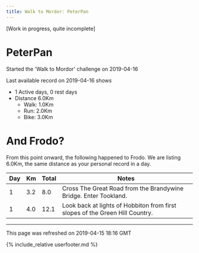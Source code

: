 ```yaml
---
title: Walk to Mordor: PeterPan
---
```


\[Work in progress, quite incomplete\]

# PeterPan

Started the 'Walk to Mordor' challenge on 2019-04-16

Last available record on 2019-04-16 shows
* 1 Active days, 0 rest days
* Distance 6.0Km
  * Walk: 1.0Km
  * Run: 2.0Km
  * Bike: 3.0Km

# And Frodo?
From this point onward, the following happened to Frodo.
We are listing 6.0Km, the same distance as your personal record in a day.

| Day | Km | Total | Notes |
| --- | --- | --- | --- |
| 1 | 3.2 | 8.0 | Cross The Great Road from the Brandywine Bridge. Enter Tookland. |
| 1 | 4.0 | 12.1 | Look back at lights of Hobbiton from first slopes of the Green Hill Country. |


---
This page was refreshed on 2019-04-15 18:16 GMT

{% include_relative userfooter.md %}
